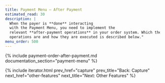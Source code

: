 ```yaml
---
title: Payment Menu – After Payment
estimated_read: 30
description: |
  When the payer is **done** interacting
  with the Payment Menu, you need to implement the
  relevant **after-payment operations** in your order system. Which these
  operations are and how they are executed is described below."
menu_order: 500
---
```


{% include payment-order-after-payment.md documentation_section="payment-menu" %}

{% include iterator.html prev_href="capture"
                         prev_title="Back: Capture"
                         next_href="other-features"
                         next_title="Next: Other Features" %}

[payment-order]: /payment-menu/payment-order
